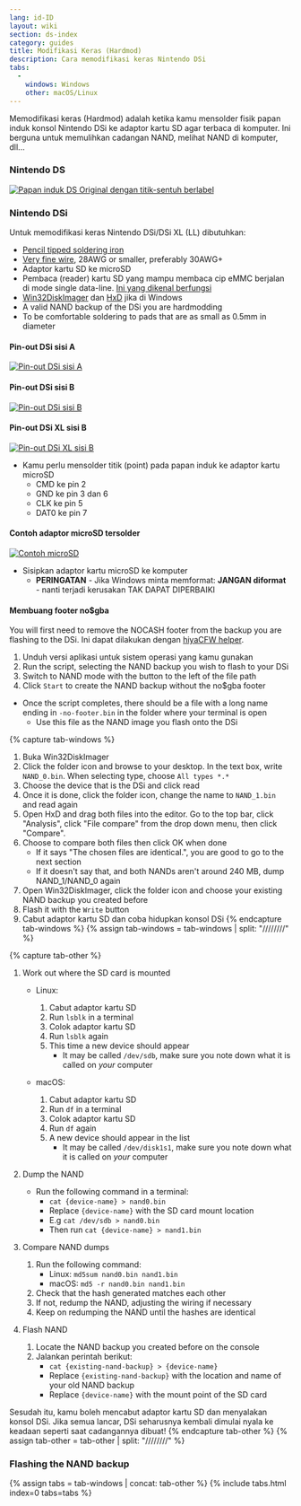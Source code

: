 ```yaml
---
lang: id-ID
layout: wiki
section: ds-index
category: guides
title: Modifikasi Keras (Hardmod)
description: Cara memodifikasi keras Nintendo DSi
tabs:
  - 
    windows: Windows
    other: macOS/Linux
---
```


Memodifikasi keras (Hardmod) adalah ketika kamu mensolder fisik papan induk konsol Nintendo DSi ke adaptor kartu SD agar terbaca di komputer. Ini berguna untuk memulihkan cadangan NAND, melihat NAND di komputer, dll...

### Nintendo DS
[![Papan induk DS Original dengan titik-sentuh berlabel](/assets/images/ds-hardmod/mobo_pinout.png)](/assets/images/ds-hardmod/mobo_pinout.png)

### Nintendo DSi

Untuk memodifikasi keras Nintendo DSi/DSi XL (LL) dibutuhkan:
   - [Pencil tipped soldering iron](https://www.amazon.com/dp/B01N4571Q6)
   - [Very fine wire](https://www.amazon.com/dp/B01MXGNTA4), 28AWG or smaller, preferably 30AWG+
   - Adaptor kartu SD ke microSD
   - Pembaca (reader) kartu SD yang mampu membaca cip eMMC berjalan di mode single data-line. [Ini yang dikenal berfungsi](https://www.amazon.com/dp/B006T9B6R2)
   - [Win32DiskImager](https://sourceforge.net/projects/win32diskimager/) dan [HxD](https://mh-nexus.de/en/downloads.php?product=HxD20) jika di Windows
   - A valid NAND backup of the DSi you are hardmodding
   - To be comfortable soldering to pads that are as small as 0.5mm in diameter

#### Pin-out DSi sisi A
[![Pin-out DSi sisi A](/assets/images/dsi-hardmod/side_a.jpg)](/assets/images/dsi-hardmod/side_a.jpg)
#### Pin-out DSi sisi B
[![Pin-out DSi sisi B](/assets/images/dsi-hardmod/side_b.png)](/assets/images/dsi-hardmod/side_b.png)
#### Pin-out DSi XL sisi B
[![Pin-out DSi XL sisi B](/assets/images/dsi-hardmod/dsi_xl_side_b.png)](/assets/images/dsi-hardmod/dsi_xl_side_b.png)

- Kamu perlu mensolder titik (point) pada papan induk ke adaptor kartu microSD
   - CMD ke pin 2
   - GND ke pin 3 dan 6
   - CLK ke pin 5
   - DAT0 ke pin 7

#### Contoh adaptor microSD tersolder
[![Contoh microSD](/assets/images/dsi-hardmod/sd.jpg)](/assets/images/dsi-hardmod/sd.jpg)

- Sisipkan adaptor kartu microSD ke komputer
   - **PERINGATAN** - Jika Windows minta memformat: **JANGAN diformat** - nanti terjadi kerusakan TAK DAPAT DIPERBAIKI

#### Membuang footer no$gba
You will first need to remove the NOCASH footer from the backup you are flashing to the DSi. Ini dapat dilakukan dengan [hiyaCFW helper](https://github.com/mondul/HiyaCFW-Helper/releases/latest).

1. Unduh versi aplikasi untuk sistem operasi yang kamu gunakan
1. Run the script, selecting the NAND backup you wish to flash to your DSi
1. Switch to NAND mode with the button to the left of the file path
1. Click `Start` to create the NAND backup without the no$gba footer

- Once the script completes, there should be a file with a long name ending in `-no-footer.bin` in the folder where your terminal is open
   - Use this file as the NAND image you flash onto the DSi

{% capture tab-windows %}
1. Buka Win32DiskImager
1. Click the folder icon and browse to your desktop. In the text box, write `NAND_0.bin`. When selecting type, choose `All types *.*`
1. Choose the device that is the DSi and click read
1. Once it is done, click the folder icon, change the name to `NAND_1.bin` and read again
1. Open HxD and drag both files into the editor. Go to the top bar, click "Analysis", click "File compare" from the drop down menu, then click "Compare".
1. Choose to compare both files then click OK when done
   - If it says "The chosen files are identical.", you are good to go to the next section
   - If it doesn't say that, and both NANDs aren't around 240 MB, dump NAND_1/NAND_0 again
1. Open Win32DiskImager, click the folder icon and choose your existing NAND backup you created before
1. Flash it with the `Write` button
1. Cabut adaptor kartu SD dan coba hidupkan konsol DSi
{% endcapture tab-windows %}
{% assign tab-windows = tab-windows | split: "////////" %}


{% capture tab-other %}
1. Work out where the SD card is mounted
   - Linux:
      1. Cabut adaptor kartu SD
      1. Run `lsblk` in a terminal
      1. Colok adaptor kartu SD
      1. Run `lsblk` again
      1. This time a new device should appear
         - It may be called `/dev/sdb`, make sure you note down what it is called on *your* computer

   - macOS:
      1. Cabut adaptor kartu SD
      1. Run `df` in a terminal
      1. Colok adaptor kartu SD
      1. Run `df` again
      1. A new device should appear in the list
         - It may be called `/dev/disk1s1`, make sure you note down what it is called on *your* computer

1. Dump the NAND
   - Run the following command in a terminal:
      - `cat {device-name} > nand0.bin`
      - Replace `{device-name}` with the SD card mount location
      - E.g `cat /dev/sdb > nand0.bin`
      - Then run `cat {device-name} > nand1.bin`


1. Compare NAND dumps
   1. Run the following command:
      - Linux: `md5sum nand0.bin nand1.bin`
      - macOS: `md5 -r nand0.bin nand1.bin`
   1. Check that the hash generated matches each other
   1. If not, redump the NAND, adjusting the wiring if necessary
   1. Keep on redumping the NAND until the hashes are identical

1. Flash NAND
   1. Locate the NAND backup you created before on the console
   1. Jalankan perintah berikut:
      - `cat {existing-nand-backup} > {device-name}`
      - Replace `{existing-nand-backup}` with the location and name of your old NAND backup
      - Replace `{device-name}` with the mount point of the SD card

Sesudah itu, kamu boleh mencabut adaptor kartu SD dan menyalakan konsol DSi. Jika semua lancar, DSi seharusnya kembali dimulai nyala ke keadaan seperti saat cadangannya dibuat!
{% endcapture tab-other %}
{% assign tab-other = tab-other | split: "////////" %}

### Flashing the NAND backup
{% assign tabs = tab-windows | concat: tab-other %}
{% include tabs.html index=0 tabs=tabs %}
